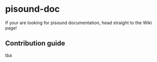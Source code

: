 # pisound-doc
If your are looking for pisound documentation, head straight to the Wiki page!

## Contribution guide
tba

